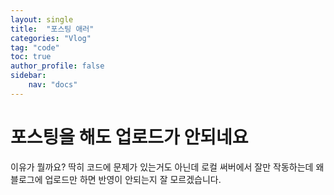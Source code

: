 ```yaml
---
layout: single
title:  "포스팅 애러"
categories: "Vlog"
tag: "code"
toc: true
author_profile: false
sidebar:
    nav: "docs"
---
```


# 포스팅을 해도 업로드가 안되네요
이유가 뭘까요? 딱히 코드에 문제가 있는거도 아닌데
로컬 써버에서 잘만 작동하는데 왜 블로그에 업로드만 하면 반영이 안되는지 잘 모르겠습니다.
